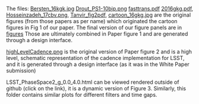 
The files:
[Bersten_16kgk.jpg](Bersten_16kgk.jpg)
[Drout_PS1-10bjp.png](Drout_PS1-10bjp.png) 
[fasttrans.pdf](fasttrans.pdf)
[2016gkg.pdf](2016gkg.pdf), 
[Hosseinzadeh_17cbv.png](Hosseinzadeh_17cbv.png),
[Tanvir_fig2pdf](Tanvir_fig2_remake.pdf),
[cartoon_16gkg.jpg](cartoon_16gkg.jpg)
 are the original figures (from those papers as per name) which originated the cartoon figures in Fig 1 of our paper. The final version of our figure panels are in [figures](https://github.com/fedhere/prestocolor/tree/master/paper/figures)
Those are ultimately combined in Paper figure 1 and are generated through a design interface. 

[highLevelCadence.png](highLevelCadence.png) is the original version of Paper figure 2 and is a high level, schematic representation of the cadence implementation for LSST, and it is generated through a design interface (as it was in the White Paper submission) 

LSST_PhaseSpace2_g_0.0_4.0.html	can be viewed rendered outside of github (click on the link), it is a dynamic version of Figure 3. Similarly, this folder contains similar plots for different filters and time gaps. 


